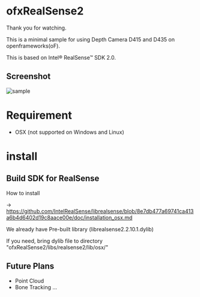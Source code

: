 # ofxRealSense2

Thank you for watching. 

This is a minimal sample for using Depth Camera D415 and D435 on openframeworks(oF). 

This is based on Intel® RealSense™ SDK 2.0.

## Screenshot

![sample](https://github.com/mizumasa/ofxRealSense2/blob/master/screenshot.png "サンプル")

# Requirement

* OSX  (not supported on Windows and Linux)

# install

## Build SDK for RealSense

How to install

-> https://github.com/IntelRealSense/librealsense/blob/8e7db477a69741ca413a6b4d6402d19c8aace00e/doc/installation_osx.md

We already have Pre-built library (librealsense2.2.10.1.dylib)

If you need, bring dylib file to directory "ofxRealSense2/libs/realsense2/lib/osx/"

## Future Plans
* Point Cloud
* Bone Tracking ...
